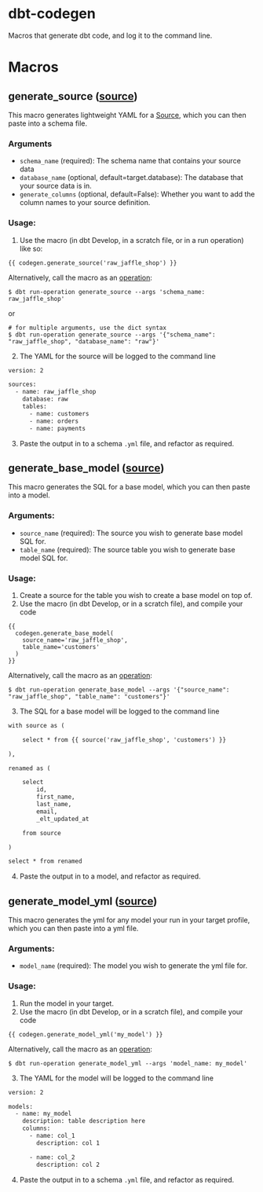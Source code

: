 # dbt-codegen

Macros that generate dbt code, and log it to the command line.

# Macros
## generate_source ([source](macros/generate_source.sql))
This macro generates lightweight YAML for a [Source](https://docs.getdbt.com/docs/using-sources),
which you can then paste into a schema file.

### Arguments
* `schema_name` (required): The schema name that contains your source data
* `database_name` (optional, default=target.database): The database that your
source data is in.
* `generate_columns` (optional, default=False): Whether you want to add the
column names to your source definition.

### Usage:
1. Use the macro (in dbt Develop, in a scratch file, or in a run operation) like
  so:
```
{{ codegen.generate_source('raw_jaffle_shop') }}
```
Alternatively, call the macro as an [operation](https://docs.getdbt.com/docs/using-operations):
```
$ dbt run-operation generate_source --args 'schema_name: raw_jaffle_shop'
```
or
```
# for multiple arguments, use the dict syntax
$ dbt run-operation generate_source --args '{"schema_name": "raw_jaffle_shop", "database_name": "raw"}'
```
2. The YAML for the source will be logged to the command line
```txt
version: 2

sources:
  - name: raw_jaffle_shop
    database: raw
    tables:
      - name: customers
      - name: orders
      - name: payments
```
3. Paste the output in to a schema `.yml` file, and refactor as required.

## generate_base_model ([source](macros/generate_base_model.sql))
This macro generates the SQL for a base model, which you can then paste into a
model.

### Arguments:
* `source_name` (required): The source you wish to generate base model SQL for.
* `table_name` (required): The source table you wish to generate base model SQL for.


### Usage:
1. Create a source for the table you wish to create a base model on top of.
2. Use the macro (in dbt Develop, or in a scratch file), and compile your code
```
{{
  codegen.generate_base_model(
    source_name='raw_jaffle_shop',
    table_name='customers'
  )
}}
```
Alternatively, call the macro as an [operation](https://docs.getdbt.com/docs/using-operations):
```
$ dbt run-operation generate_base_model --args '{"source_name": "raw_jaffle_shop", "table_name": "customers"}'
```

3. The SQL for a base model will be logged to the command line
```txt
with source as (

    select * from {{ source('raw_jaffle_shop', 'customers') }}

),

renamed as (

    select
        id,
        first_name,
        last_name,
        email,
        _elt_updated_at

    from source

)

select * from renamed
```
4. Paste the output in to a model, and refactor as required.

## generate_model_yml ([source](macros/generate_model_yml.sql))
This macro generates the yml for any model your run in your target profile, which you can then paste into a yml file.

### Arguments:
* `model_name` (required): The model you wish to generate the yml file for.


### Usage:
1. Run the model in your target.
2. Use the macro (in dbt Develop, or in a scratch file), and compile your code
```
{{ codegen.generate_model_yml('my_model') }}
```

Alternatively, call the macro as an [operation](https://docs.getdbt.com/docs/using-operations):
```
$ dbt run-operation generate_model_yml --args 'model_name: my_model'
```
3. The YAML for the model will be logged to the command line
```txt
version: 2

models:
  - name: my_model
    description: table description here
    columns:
      - name: col_1
        description: col 1

      - name: col_2
        description: col 2

```
4. Paste the output in to a schema `.yml` file, and refactor as required.
